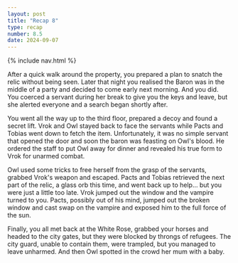 ```yaml
---
layout: post
title: "Recap 8"
type: recap
number: 8.5
date: 2024-09-07
---
```


{% include nav.html %}

After a quick walk around the property, you prepared a plan to snatch the relic without being seen. Later that night you realised the Baron was in the middle of a party and decided to come early next morning. And you did. You coerced a servant during her break to give you the keys and leave, but she alerted everyone and a search began shortly after.

You went all the way up to the third floor, prepared a decoy and found a secret lift. Vrok and Owl stayed back to face the servants while Pacts and Tobias went down to fetch the item. Unfortunately, it was no simple servant that opened the door and soon the baron was feasting on Owl's blood. He ordered the staff to put Owl away for dinner and revealed his true form to Vrok for unarmed combat.

Owl used some tricks to free herself from the grasp of the servants, grabbed Vrok's weapon and escaped. Pacts and Tobias retrieved the next part of the relic, a glass orb this time, and went back up to help... but you were just a little too late. Vrok jumped out the window and the vampire turned to you. Pacts, possibly out of his mind, jumped out the broken window and cast swap on the vampire and exposed him to the full force of the sun.

Finally, you all met back at the White Rose, grabbed your horses and headed to the city gates, but they were blocked by throngs of refugees. The city guard, unable to contain them, were trampled, but you managed to leave unharmed. And then Owl spotted in the crowd her mum with a baby.